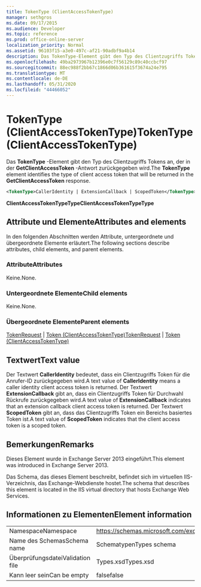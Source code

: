 ```yaml
---
title: TokenType (ClientAccessTokenType)
manager: sethgros
ms.date: 09/17/2015
ms.audience: Developer
ms.topic: reference
ms.prod: office-online-server
localization_priority: Normal
ms.assetid: 96103f15-a3e0-497c-af21-90adbf9a4b14
description: Das TokenType-Element gibt den Typ des Clientzugriffs Tokens an, der in der GetClientAccessToken-Antwort zurückgegeben wird.
ms.openlocfilehash: 49ba2973967b12396e0c7f56129c89c40ccbcf97
ms.sourcegitcommit: 88ec988f2bb67c1866d06b361615f3674a24e795
ms.translationtype: MT
ms.contentlocale: de-DE
ms.lasthandoff: 05/31/2020
ms.locfileid: "44466052"
---
```

# <a name="tokentype-clientaccesstokentype"></a><span data-ttu-id="e50fd-103">TokenType (ClientAccessTokenType)</span><span class="sxs-lookup"><span data-stu-id="e50fd-103">TokenType (ClientAccessTokenType)</span></span>

<span data-ttu-id="e50fd-104">Das **TokenType** -Element gibt den Typ des Clientzugriffs Tokens an, der in der **GetClientAccessToken** -Antwort zurückgegeben wird.</span><span class="sxs-lookup"><span data-stu-id="e50fd-104">The **TokenType** element identifies the type of client access token that will be returned in the **GetClientAccessToken** response.</span></span> 
  
```XML
<TokenType>CallerIdentity | ExtensionCallback | ScopedToken</TokenType>
```

 <span data-ttu-id="e50fd-105">**ClientAccessTokenTypeType**</span><span class="sxs-lookup"><span data-stu-id="e50fd-105">**ClientAccessTokenTypeType**</span></span>
## <a name="attributes-and-elements"></a><span data-ttu-id="e50fd-106">Attribute und Elemente</span><span class="sxs-lookup"><span data-stu-id="e50fd-106">Attributes and elements</span></span>

<span data-ttu-id="e50fd-107">In den folgenden Abschnitten werden Attribute, untergeordnete und übergeordnete Elemente erläutert.</span><span class="sxs-lookup"><span data-stu-id="e50fd-107">The following sections describe attributes, child elements, and parent elements.</span></span>
  
### <a name="attributes"></a><span data-ttu-id="e50fd-108">Attribute</span><span class="sxs-lookup"><span data-stu-id="e50fd-108">Attributes</span></span>

<span data-ttu-id="e50fd-109">Keine.</span><span class="sxs-lookup"><span data-stu-id="e50fd-109">None.</span></span>
  
### <a name="child-elements"></a><span data-ttu-id="e50fd-110">Untergeordnete Elemente</span><span class="sxs-lookup"><span data-stu-id="e50fd-110">Child elements</span></span>

<span data-ttu-id="e50fd-111">Keine.</span><span class="sxs-lookup"><span data-stu-id="e50fd-111">None.</span></span>
  
### <a name="parent-elements"></a><span data-ttu-id="e50fd-112">Übergeordnete Elemente</span><span class="sxs-lookup"><span data-stu-id="e50fd-112">Parent elements</span></span>

<span data-ttu-id="e50fd-113">[TokenRequest](tokenrequest.md)  |  [Token (ClientAccessTokenType)](token-clientaccesstokentype.md)</span><span class="sxs-lookup"><span data-stu-id="e50fd-113">[TokenRequest](tokenrequest.md) | [Token (ClientAccessTokenType)](token-clientaccesstokentype.md)</span></span>
  
## <a name="text-value"></a><span data-ttu-id="e50fd-114">Textwert</span><span class="sxs-lookup"><span data-stu-id="e50fd-114">Text value</span></span>

<span data-ttu-id="e50fd-115">Der Textwert **CallerIdentity** bedeutet, dass ein Clientzugriffs Token für die Anrufer-ID zurückgegeben wird.</span><span class="sxs-lookup"><span data-stu-id="e50fd-115">A text value of **CallerIdentity** means a caller identity client access token is returned.</span></span> <span data-ttu-id="e50fd-116">Der Textwert **ExtensionCallback** gibt an, dass ein Clientzugriffs Token für Durchwahl Rückrufe zurückgegeben wird.</span><span class="sxs-lookup"><span data-stu-id="e50fd-116">A text value of **ExtensionCallback** indicates that an extension callback client access token is returned.</span></span> <span data-ttu-id="e50fd-117">Der Textwert **ScopedToken** gibt an, dass das Clientzugriffs Token ein Bereichs basiertes Token ist.</span><span class="sxs-lookup"><span data-stu-id="e50fd-117">A text value of **ScopedToken** indicates that the client access token is a scoped token.</span></span> 
  
## <a name="remarks"></a><span data-ttu-id="e50fd-118">Bemerkungen</span><span class="sxs-lookup"><span data-stu-id="e50fd-118">Remarks</span></span>

<span data-ttu-id="e50fd-119">Dieses Element wurde in Exchange Server 2013 eingeführt.</span><span class="sxs-lookup"><span data-stu-id="e50fd-119">This element was introduced in Exchange Server 2013.</span></span>
  
<span data-ttu-id="e50fd-120">Das Schema, das dieses Element beschreibt, befindet sich im virtuellen IIS-Verzeichnis, das Exchange-Webdienste hostet.</span><span class="sxs-lookup"><span data-stu-id="e50fd-120">The schema that describes this element is located in the IIS virtual directory that hosts Exchange Web Services.</span></span>
  
## <a name="element-information"></a><span data-ttu-id="e50fd-121">Informationen zu Elementen</span><span class="sxs-lookup"><span data-stu-id="e50fd-121">Element information</span></span>

|||
|:-----|:-----|
|<span data-ttu-id="e50fd-122">Namespace</span><span class="sxs-lookup"><span data-stu-id="e50fd-122">Namespace</span></span>  <br/> |https://schemas.microsoft.com/exchange/services/2006/types  <br/> |
|<span data-ttu-id="e50fd-123">Name des Schemas</span><span class="sxs-lookup"><span data-stu-id="e50fd-123">Schema name</span></span>  <br/> |<span data-ttu-id="e50fd-124">Schematypen</span><span class="sxs-lookup"><span data-stu-id="e50fd-124">Types schema</span></span>  <br/> |
|<span data-ttu-id="e50fd-125">Überprüfungsdatei</span><span class="sxs-lookup"><span data-stu-id="e50fd-125">Validation file</span></span>  <br/> |<span data-ttu-id="e50fd-126">Types.xsd</span><span class="sxs-lookup"><span data-stu-id="e50fd-126">Types.xsd</span></span>  <br/> |
|<span data-ttu-id="e50fd-127">Kann leer sein</span><span class="sxs-lookup"><span data-stu-id="e50fd-127">Can be empty</span></span>  <br/> |<span data-ttu-id="e50fd-128">false</span><span class="sxs-lookup"><span data-stu-id="e50fd-128">false</span></span>  <br/> |
   

